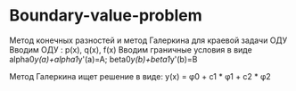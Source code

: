 # Boundary-value-problem
Метод конечных разностей и метод Галеркина для краевой задачи ОДУ
Вводим ОДУ : p(x), q(x), f(x)
Вводим граничные условия в виде alpha0*y(a)+alpha1*y'(a)=A; beta0*y(b)+beta1*y'(b)=B

Метод Галеркина ищет решение в виде: y(x) = φ0 + c1 * φ1 + c2 * φ2
